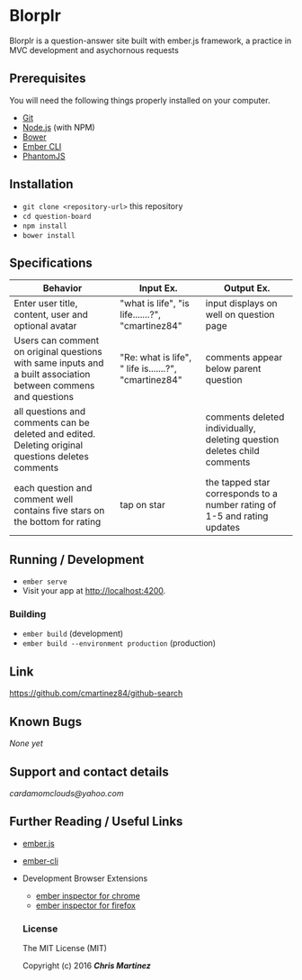 # Blorplr

Blorplr is a question-answer site built with ember.js framework, a practice in MVC development and asychornous requests

## Prerequisites

You will need the following things properly installed on your computer.

* [Git](http://git-scm.com/)
* [Node.js](http://nodejs.org/) (with NPM)
* [Bower](http://bower.io/)
* [Ember CLI](http://ember-cli.com/)
* [PhantomJS](http://phantomjs.org/)

## Installation

* `git clone <repository-url>` this repository
* `cd question-board`
* `npm install`
* `bower install`

## Specifications
| Behavior | Input Ex. | Output Ex. |
| --- | --- | --- |
| Enter user title, content, user and optional avatar| "what is life", "is life.......?", "cmartinez84"| input displays on well on question page|
| Users can comment on original questions with same inputs and a built association between commens and questions| "Re: what is life", " life is.......?", "cmartinez84"| comments appear below parent question|
|all questions and comments can be deleted and edited. Deleting original questions deletes comments|<delete>|comments deleted individually, deleting question deletes child comments|
|each question and comment well contains five stars on the bottom for rating|tap on star| the tapped star corresponds to a number rating of 1-5 and rating updates|

## Running / Development

* `ember serve`
* Visit your app at [http://localhost:4200](http://localhost:4200).


### Building

* `ember build` (development)
* `ember build --environment production` (production)

## Link
https://github.com/cmartinez84/github-search

## Known Bugs
_None yet_

## Support and contact details
_cardamomclouds@yahoo.com_


## Further Reading / Useful Links

* [ember.js](http://emberjs.com/)
* [ember-cli](http://ember-cli.com/)
* Development Browser Extensions
  * [ember inspector for chrome](https://chrome.google.com/webstore/detail/ember-inspector/bmdblncegkenkacieihfhpjfppoconhi)
  * [ember inspector for firefox](https://addons.mozilla.org/en-US/firefox/addon/ember-inspector/)

  ### License
  The MIT License (MIT)

  Copyright (c) 2016 **_Chris Martinez_**
